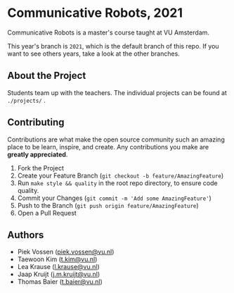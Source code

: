 # Communicative Robots, 2021

Communicative Robots is a master's course taught at VU Amsterdam.

This year's branch is `2021`, which is the default branch of this repo. If you want to see others years, take a look at the other branches.

## About the Project

Students team up with the teachers. The individual projects can be found at `./projects/` .

## Contributing

Contributions are what make the open source community such an amazing place to be learn, inspire, and create. Any contributions you make are **greatly appreciated**.

1. Fork the Project
1. Create your Feature Branch (`git checkout -b feature/AmazingFeature`)
1. Run `make style && quality` in the root repo directory, to ensure code quality.
1. Commit your Changes (`git commit -m 'Add some AmazingFeature'`)
1. Push to the Branch (`git push origin feature/AmazingFeature`)
1. Open a Pull Request

## Authors

- Piek Vossen (piek.vossen@vu.nl)
- Taewoon Kim (t.kim@vu.nl)
- Lea Krause (l.krause@vu.nl)
- Jaap Kruijt (j.m.kruijt@vu.nl)
- Thomas Baier (t.baier@vu.nl)
